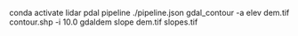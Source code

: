 conda activate lidar
pdal pipeline ./pipeline.json
gdal_contour -a elev dem.tif contour.shp -i 10.0
gdaldem slope dem.tif slopes.tif
